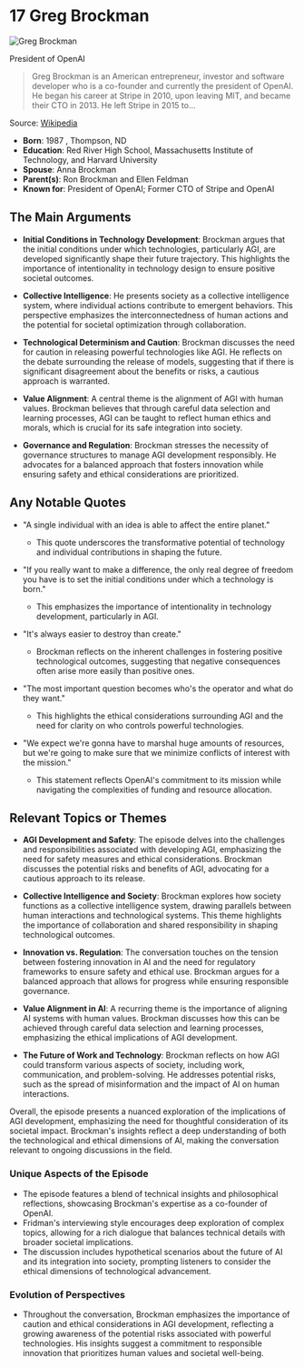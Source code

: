 # 17 Greg Brockman


![Greg Brockman](https://encrypted-tbn0.gstatic.com/licensed-image?q=tbn:ANd9GcQW7ht927Xyqgt4h722TeVExslnRzqlrkAFlDDAVM8e2Qh9wgo11sgSYPvAYC6CFZBQtQgF&s=19)

President of OpenAI

> Greg Brockman is an American entrepreneur, investor and software developer who is a co-founder and currently the president of OpenAI. He began his career at Stripe in 2010, upon leaving MIT, and became their CTO in 2013. He left Stripe in 2015 to...

Source: [Wikipedia](https://en.wikipedia.org/wiki/Greg_Brockman)

- **Born**: 1987 , Thompson, ND
- **Education**: Red River High School, Massachusetts Institute of Technology, and Harvard University
- **Spouse**: Anna Brockman
- **Parent(s)**: Ron Brockman and Ellen Feldman
- **Known for**: President of OpenAI; Former CTO of Stripe and OpenAI


## The Main Arguments

- **Initial Conditions in Technology Development**: Brockman argues that the initial conditions under which technologies, particularly AGI, are developed significantly shape their future trajectory. This highlights the importance of intentionality in technology design to ensure positive societal outcomes.

- **Collective Intelligence**: He presents society as a collective intelligence system, where individual actions contribute to emergent behaviors. This perspective emphasizes the interconnectedness of human actions and the potential for societal optimization through collaboration.

- **Technological Determinism and Caution**: Brockman discusses the need for caution in releasing powerful technologies like AGI. He reflects on the debate surrounding the release of models, suggesting that if there is significant disagreement about the benefits or risks, a cautious approach is warranted.

- **Value Alignment**: A central theme is the alignment of AGI with human values. Brockman believes that through careful data selection and learning processes, AGI can be taught to reflect human ethics and morals, which is crucial for its safe integration into society.

- **Governance and Regulation**: Brockman stresses the necessity of governance structures to manage AGI development responsibly. He advocates for a balanced approach that fosters innovation while ensuring safety and ethical considerations are prioritized.

## Any Notable Quotes

- "A single individual with an idea is able to affect the entire planet."
  - This quote underscores the transformative potential of technology and individual contributions in shaping the future.

- "If you really want to make a difference, the only real degree of freedom you have is to set the initial conditions under which a technology is born."
  - This emphasizes the importance of intentionality in technology development, particularly in AGI.

- "It's always easier to destroy than create."
  - Brockman reflects on the inherent challenges in fostering positive technological outcomes, suggesting that negative consequences often arise more easily than positive ones.

- "The most important question becomes who's the operator and what do they want."
  - This highlights the ethical considerations surrounding AGI and the need for clarity on who controls powerful technologies.

- "We expect we're gonna have to marshal huge amounts of resources, but we're going to make sure that we minimize conflicts of interest with the mission."
  - This statement reflects OpenAI's commitment to its mission while navigating the complexities of funding and resource allocation.

## Relevant Topics or Themes

- **AGI Development and Safety**: The episode delves into the challenges and responsibilities associated with developing AGI, emphasizing the need for safety measures and ethical considerations. Brockman discusses the potential risks and benefits of AGI, advocating for a cautious approach to its release.

- **Collective Intelligence and Society**: Brockman explores how society functions as a collective intelligence system, drawing parallels between human interactions and technological systems. This theme highlights the importance of collaboration and shared responsibility in shaping technological outcomes.

- **Innovation vs. Regulation**: The conversation touches on the tension between fostering innovation in AI and the need for regulatory frameworks to ensure safety and ethical use. Brockman argues for a balanced approach that allows for progress while ensuring responsible governance.

- **Value Alignment in AI**: A recurring theme is the importance of aligning AI systems with human values. Brockman discusses how this can be achieved through careful data selection and learning processes, emphasizing the ethical implications of AGI development.

- **The Future of Work and Technology**: Brockman reflects on how AGI could transform various aspects of society, including work, communication, and problem-solving. He addresses potential risks, such as the spread of misinformation and the impact of AI on human interactions.

Overall, the episode presents a nuanced exploration of the implications of AGI development, emphasizing the need for thoughtful consideration of its societal impact. Brockman's insights reflect a deep understanding of both the technological and ethical dimensions of AI, making the conversation relevant to ongoing discussions in the field.

### Unique Aspects of the Episode
- The episode features a blend of technical insights and philosophical reflections, showcasing Brockman's expertise as a co-founder of OpenAI.
- Fridman's interviewing style encourages deep exploration of complex topics, allowing for a rich dialogue that balances technical details with broader societal implications.
- The discussion includes hypothetical scenarios about the future of AI and its integration into society, prompting listeners to consider the ethical dimensions of technological advancement.

### Evolution of Perspectives
- Throughout the conversation, Brockman emphasizes the importance of caution and ethical considerations in AGI development, reflecting a growing awareness of the potential risks associated with powerful technologies. His insights suggest a commitment to responsible innovation that prioritizes human values and societal well-being.